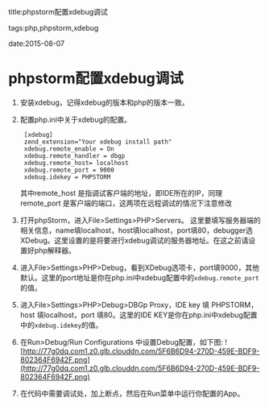 title:phpstorm配置xdebug调试

tags:php,phpstorm,xdebug

date:2015-08-07

# phpstorm配置xdebug调试
1. 安装xdebug，记得xdebug的版本和php的版本一致。
2. 配置php.ini中关于xdebug的配置。

        [xdebug]
        zend_extension="Your xdebug install path"
        xdebug.remote_enable = On
        xdebug.remote_handler = dbgp   
        xdebug.remote_host= localhost
        xdebug.remote_port = 9000
        xdebug.idekey = PHPSTORM

	其中remote_host 是指调试客户端的地址，即IDE所在的IP，同理remote_port 是客户端的端口，这两项在远程调试的情况下注意修改
        
3. 打开phpStorm，进入File>Settings>PHP>Servers。 这里要填写服务器端的相关信息，name填localhost，host填localhost，port填80，debugger选XDebug。这里设置的是将要进行xdebug调试的服务器地址。在这之前请设置好php解释器。
4. 进入File>Settings>PHP>Debug，看到XDebug选项卡，port填9000，其他默认。这里的port地址是你在php.ini中xdebug配置中的`xdebug.remote_port`的值。
5. 进入File>Settings>PHP>Debug>DBGp Proxy，IDE key 填 PHPSTORM，host 填localhost，port 填80。这里的IDE KEY是你在php.ini中xdebug配置中的`xdebug.idekey`的值。
6. 在Run>Debug/Run Configurations 中设置Debug配置，如下图: 
               ![http://77g0dq.com1.z0.glb.clouddn.com/5F6B6D94-270D-459E-BDF9-802364F6942F.png](http://77g0dq.com1.z0.glb.clouddn.com/5F6B6D94-270D-459E-BDF9-802364F6942F.png)  
            
7. 在代码中需要调试处，加上断点，然后在Run菜单中运行你配置的App。
